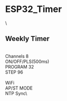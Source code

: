 # ESP32_Timer
\
## Weekly Timer
\
Channels 8\
ON/OFF/PLS(500ms)\
PROGRAM 32\
STEP 96\
\
WiFi\
AP/ST MODE\
NTP Sync\
